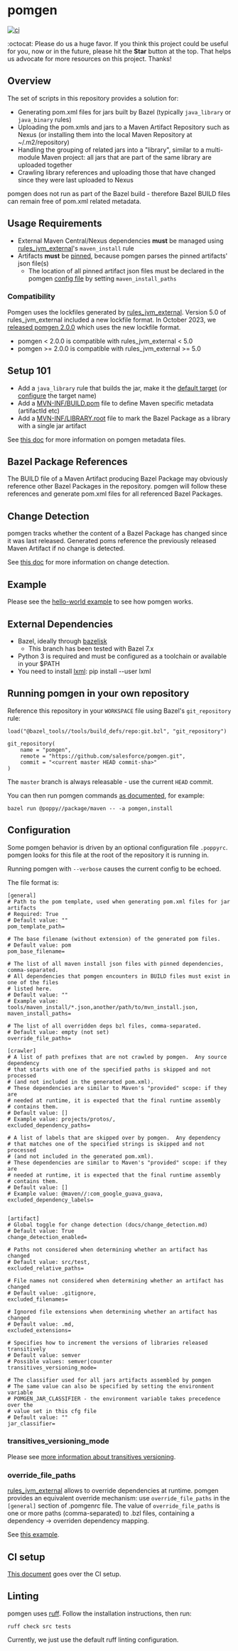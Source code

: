 # pomgen

[![ci](https://github.com/salesforce/pomgen/actions/workflows/ci.yml/badge.svg?branch=master)](https://github.com/salesforce/pomgen/actions/workflows/ci.yml)

:octocat: Please do us a huge favor. If you think this project could be useful for you, now or in the future, please hit the **Star** button at the top. That helps us advocate for more resources on this project. Thanks!


## Overview

The set of scripts in this repository provides a solution for:
 - Generating pom.xml files for jars built by Bazel (typically ```java_library``` or ```java_binary``` rules)
 - Uploading the pom.xmls and jars to a Maven Artifact Repository such as Nexus (or installing them into the local Maven Repository at ~/.m2/repository)
  - Handling the grouping of related jars into a "library", similar to a multi-module Maven project: all jars that are part of the same library are uploaded together
  - Crawling library references and uploading those that have changed since they were last uploaded to Nexus

pomgen does not run as part of the Bazel build - therefore Bazel BUILD files can remain free of pom.xml related metadata.


## Usage Requirements

- External Maven Central/Nexus dependencies **must** be managed using [rules_jvm_external](https://github.com/bazelbuild/rules_jvm_external)'s `maven_install` rule
- Artifacts **must** be [pinned](https://github.com/bazelbuild/rules_jvm_external#pinning-artifacts-and-integration-with-bazels-downloader), because pomgen parses the pinned artifacts' json file(s)
  - The location of all pinned artifact json files must be declared in the pomgen [config file](#configuration) by setting `maven_install_paths`


### Compatibility

Pomgen uses the lockfiles generated by [rules_jvm_external](https://github.com/bazelbuild/rules_jvm_external). Version 5.0 of rules_jvm_external included a new lockfile format. In October 2023, we [released pomgen 2.0.0](https://github.com/salesforce/pomgen/releases/tag/2.0.0) which uses the new lockfile format.

- pomgen < 2.0.0 is compatible with rules_jvm_external < 5.0
- pomgen >= 2.0.0 is compatible with rules_jvm_external >= 5.0


## Setup 101

 - Add a `java_library` rule that builds the jar, make it the [default target](https://bazel.build/concepts/labels) (or [configure](docs/mdfiles.md#maven_artifacttarget_name) the target name)
 - Add a [MVN-INF/BUILD.pom](examples/hello-world/healthyfoods/fruit-api/MVN-INF/BUILD.pom) file to define Maven specific metadata (artifactId etc)
 - Add a [MVN-INF/LIBRARY.root](examples/hello-world/healthyfoods/MVN-INF/LIBRARY.root) file to mark the Bazel Package as a library with a single jar artifact

See [this doc](docs/mdfiles.md) for more information on pomgen metadata files.


## Bazel Package References

The BUILD file of a Maven Artifact producing Bazel Package may obviously reference other Bazel Packages in the repository. pomgen will follow these references and generate pom.xml files for all referenced Bazel Packages. 


## Change Detection

pomgen tracks whether the content of a Bazel Package has changed since it was last released. Generated poms reference the previously released Maven Artifact if no change is detected.

See [this doc](docs/change_detection.md) for more information on change detection.


## Example

Please see the [hello-world example](examples/hello-world/README.md) to see how pomgen works.


## External Dependencies

- Bazel, ideally through [bazelisk](https://github.com/bazelbuild/bazelisk)
    - This branch has been tested with Bazel 7.x
- Python 3 is required and must be configured as a toolchain or available in your $PATH
- You need to install [lxml](https://lxml.de): pip install --user lxml


## Running pomgen in your own repository

Reference this repository in your `WORKSPACE` file using Bazel's `git_repository` rule:

```
load("@bazel_tools//tools/build_defs/repo:git.bzl", "git_repository")

git_repository(
    name = "pomgen",
    remote = "https://github.com/salesforce/pomgen.git",
    commit = "<current master HEAD commit-sha>"
)
```
The `master` branch is always releasable - use the current `HEAD` commit.

You can then run pomgen commands [as documented](examples/hello-world/README.md#before-running-pomgen), for example:

```
bazel run @poppy//package/maven -- -a pomgen,install
```


## Configuration

Some pomgen behavior is driven by an optional configuration file `.poppyrc`. pomgen looks for this file at the root of the repository it is running in.

Running pomgen with `--verbose` causes the current config to be echoed.

The file format is:

```
[general]
# Path to the pom template, used when generating pom.xml files for jar artifacts
# Required: True
# Default value: ""
pom_template_path=

# The base filename (without extension) of the generated pom files.
# Default value: pom
pom_base_filename=

# The list of all maven install json files with pinned dependencies, comma-separated. 
# All dependencies that pomgen encounters in BUILD files must exist in one of the files
# listed here.
# Default value: ""
# Example value: tools/maven_install/*.json,another/path/to/mvn_install.json,
maven_install_paths=

# The list of all overridden deps bzl files, comma-separated.
# Default value: empty (not set)
override_file_paths=

[crawler]
# A list of path prefixes that are not crawled by pomgen.  Any source dependency
# that starts with one of the specified paths is skipped and not processed
# (and not included in the generated pom.xml).
# These dependencies are similar to Maven's "provided" scope: if they are
# needed at runtime, it is expected that the final runtime assembly
# contains them.
# Default value: []
# Example value: projects/protos/,
excluded_dependency_paths=

# A list of labels that are skipped over by pomgen.  Any dependency
# that matches one of the specified strings is skipped and not processed
# (and not included in the generated pom.xml).
# These dependencies are similar to Maven's "provided" scope: if they are
# needed at runtime, it is expected that the final runtime assembly
# contains them.
# Default value: []
# Example value: @maven//:com_google_guava_guava,
excluded_dependency_labels=


[artifact]
# Global toggle for change detection (docs/change_detection.md)
# Default value: True
change_detection_enabled=

# Paths not considered when determining whether an artifact has changed
# Default value: src/test,
excluded_relative_paths=

# File names not considered when determining whether an artifact has changed
# Default value: .gitignore,
excluded_filenames=

# Ignored file extensions when determining whether an artifact has changed
# Default value: .md,
excluded_extensions=

# Specifies how to increment the versions of libraries released transitively
# Default value: semver
# Possible values: semver|counter
transitives_versioning_mode=

# The classifier used for all jars artifacts assembled by pomgen
# The same value can also be specified by setting the environment variable
# POMGEN_JAR_CLASSIFIER - the environment variable takes precedence over the
# value set in this cfg file
# Default value: ""
jar_classifier=
```


### transitives_versioning_mode

Please see [more information about transitives versioning](docs/ci.md#using-a-different-version-increment-mode-for-transitives).


### override_file_paths

[rules_jvm_external](https://github.com/bazelbuild/rules_jvm_external#overriding-generated-targets) allows to override dependencies at runtime. pomgen provides an equivalent override mechanism: use `override_file_paths` in the `[general]` section of .pomgenrc file. The value of `override_file_paths` is one or more paths (comma-separated) to .bzl files, containing a dependency -> overriden dependency mapping.

See [this example](examples/dep-overrides).


## CI setup

[This document](docs/ci.md) goes over the CI setup.


## Linting

pomgen uses [ruff](https://github.com/astral-sh/ruff). Follow the installation instructions, then run:

```
ruff check src tests
```

Currently, we just use the default ruff linting configuration.
